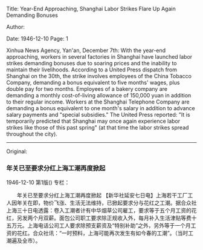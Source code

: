 Title: Year-End Approaching, Shanghai Labor Strikes Flare Up Again Demanding Bonuses

Author:

Date: 1946-12-10
Page: 1

Xinhua News Agency, Yan'an, December 7th: With the year-end approaching, workers in several factories in Shanghai have launched labor strikes demanding bonuses due to soaring prices and the inability to maintain their livelihoods. According to a United Press dispatch from Shanghai on the 30th, the strike involves employees of the China Tobacco Company, demanding a bonus equivalent to five months' wages, plus double pay for two months. Employees of a bakery company are demanding a monthly cost-of-living allowance of 150,000 yuan in addition to their regular income. Workers at the Shanghai Telephone Company are demanding a bonus equivalent to one month's salary in addition to advance salary payments and "special subsidies." The United Press reported: "It is temporarily predicted that Shanghai may once again experience labor strikes like those of this past spring" (at that time the labor strikes spread throughout the city).



<hr /> 

Original: 


### 年关已至要求分红上海工潮再度掀起

1946-12-10
第1版()
专栏：

　　年关已至要求分红上海工潮再度掀起
    【新华社延安七日电】上海若干工厂工人因年关在即，物价飞涨、生活无法维持，已掀起要求分与花红之工潮。据合众社上海三十日电透露：卷入工潮者计有中华烟草公司雇工，要求等于五个月工资的花红，另发两个月双薪。面包公司职工要求除正规收入外，每月补入生活津贴等费十五万元。上海电话公司工人要求除预支薪资及“特别补助”之外，另外等于一个月工资的花红。合众社讯：“一时预料，上海可能再次发生有如今春的工潮”。（当时工潮遍及全市）。
